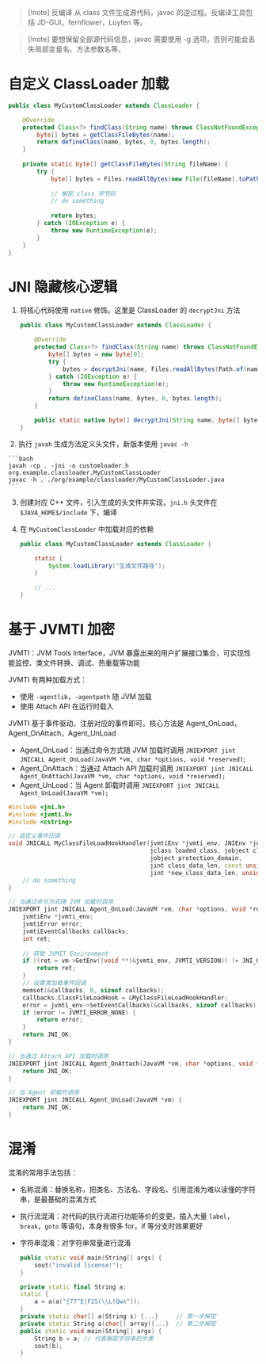 > [!note] 反编译
> 从 class 文件生成源代码，javac 的逆过程。反编译工具包括 JD-GUI，fernflower，Luyten 等。

> [!note] 要想保留全部源代码信息，javac 需要使用 -g 选项，否则可能会丢失局部变量名、方法参数名等。
# 自定义 ClassLoader 加载

```java
public class MyCustomClassLoader extends ClassLoader {

    @Override
    protected Class<?> findClass(String name) throws ClassNotFoundException {
        byte[] bytes = getClassFileBytes(name);
        return defineClass(name, bytes, 0, bytes.length);
    }
  
    private static byte[] getClassFileBytes(String fileName) {
        try {
            byte[] bytes = Files.readAllBytes(new File(fileName).toPath());
      
            // 解密 class 字节码
            // do something
      
            return bytes;
        } catch (IOException e) {
            throw new RuntimeException(e);
        }
    }
}
```
# JNI 隐藏核心逻辑

1. 将核心代码使用 `native` 修饰。这里是 ClassLoader 的 `decryptJni` 方法

    ```java
    public class MyCustomClassLoader extends ClassLoader {

        @Override
        protected Class<?> findClass(String name) throws ClassNotFoundException {
            byte[] bytes = new byte[0];
            try {
                bytes = decryptJni(name, Files.readAllBytes(Path.of(name + ".class")));
            } catch (IOException e) {
                throw new RuntimeException(e);
            }
            return defineClass(name, bytes, 0, bytes.length);
        }

        public static native byte[] decryptJni(String name, byte[] bytes);
    }
    ```
‍
2. 执行 `javah` 生成方法定义头文件，新版本使用 `javac -h`

    ```bash
    javah -cp . -jni -o customloader.h org.example.classloader.MyCustomClassLoader
    javac -h . ./org/example/classloader/MyCustomClassLoader.java
    ```

3. 创建对应 C++ 文件，引入生成的头文件并实现，`jni.h` 头文件在 `$JAVA_HOME$/include` 下，编译
   
4. 在 `MyCustomClassLoader` 中加载对应的依赖

    ```java
    public class MyCustomClassLoader extends ClassLoader {

        static {
            System.loadLibrary("生成文件路径");
        }
      
        // ...
    }
    ```
# 基于 JVMTI 加密

JVMTI：JVM Tools Interface，JVM 暴露出来的用户扩展接口集合，可实现性能监控、类文件转换、调试、热重载等功能

JVMTI 有两种加载方式：
* 使用 `-agentlib`，`-agentpath` 随 JVM 加载
* 使用 Attach API 在运行时载入

JVMTI 基于事件驱动，注册对应的事件即可。核心方法是 Agent_OnLoad，Agent_OnAttach，Agent_UnLoad
- Agent_OnLoad：当通过命令方式随 JVM 加载时调用 `JNIEXPORT jint JNICALL Agent_OnLoad(JavaVM *vm, char *options, void *reserved)`;
- Agent_OnAttach：当通过 Attach API 加载时调用 `JNIEXPORT jint JNICALL Agent_OnAttach(JavaVM *vm, char *options, void *reserved);`
- Agent_UnLoad：当 Agent 卸载时调用 `JNIEXPORT jint JNICALL Agent_UnLoad(JavaVM *vm);`

```cpp
#include <jni.h>
#include <jvmti.h>
#include <cstring>

// 自定义事件回调
void JNICALL MyClassFileLoadHookHandler(jvmtiEnv *jvmti_env, JNIEnv *jni_env,
                                        jclass loaded_class, jobject classloader, const char *name,
                                        jobject protection_domain, 
                                        jint class_data_len, const unsigned char *class_data,
                                        jint *new_class_data_len, unsigned char **new_class_data) {
    // do something
}

// 当通过命令方式随 JVM 加载时调用
JNIEXPORT jint JNICALL Agent_OnLoad(JavaVM *vm, char *options, void *reserved) {
    jvmtiEnv *jvmti_env;
    jvmtiError error;
    jvmtiEventCallbacks callbacks;
    int ret;
  
    // 获取 JVMIT Environment
    if ((ret = vm->GetEnv((void **)&jvmti_env, JVMTI_VERSION)) != JNI_OK) {
        return ret;
    }
    // 设置类加载事件回调
    memset(&callbacks, 0, sizeof callbacks);
    callbacks.ClassFileLoadHook = &MyClassFileLoadHookHandler;
    error = jvmti_env->SetEventCallbacks(&callbacks, sizeof callbacks);
    if (error != JVMTI_ERROR_NONE) {
        return error;
    }
    return JNI_OK;
}

// 当通过 Attach API 加载时调用
JNIEXPORT jint JNICALL Agent_OnAttach(JavaVM *vm, char *options, void *reserved) {
    return JNI_OK;
}

// 当 Agent 卸载时调用
JNIEXPORT jint JNICALL Agent_UnLoad(JavaVM *vm) {
    return JNI_OK;
}
```
# 混淆

混淆的常用手法包括：
* 名称混淆：替换名称，把类名、方法名、字段名、引用混淆为难以读懂的字符串，是最基础的混淆方式
* 执行流混淆：对代码的执行流进行功能等价的变更，插入大量 `label`，`break`，`goto` 等语句，本身有很多 for，if 等分支时效果更好
* 字符串混淆：对字符串常量进行混淆

  ```cpp
  public static void main(String[] args) {
      sout("invalid license!");
  }
  ```

  ```cpp
  private static final String a;
  static {
      a = a(a("{77^E|F25(\\L(Qwx"));
  }
  private static char[] a(String s) {...}     // 第一步解密
  private static String a(char[] array){...}  // 第二步解密
  public static void main(String[] args) {
      String b = a; // 代表解密字符串的步骤
      sout(b);
  }
  ```
